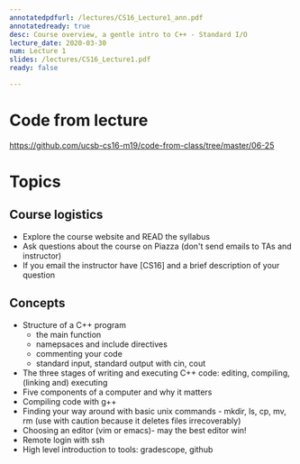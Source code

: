 ```yaml
---
annotatedpdfurl: /lectures/CS16_Lecture1_ann.pdf
annotatedready: true
desc: Course overview, a gentle intro to C++ - Standard I/O
lecture_date: 2020-03-30
num: Lecture 1
slides: /lectures/CS16_Lecture1.pdf
ready: false

---
```


# Code from lecture

<https://github.com/ucsb-cs16-m19/code-from-class/tree/master/06-25>

# Topics

## Course logistics

* Explore the course website and READ the syllabus
* Ask questions about the course on Piazza (don't send emails to TAs and instructor)
* If you email the instructor have [CS16] and a brief description of your question

## Concepts

* Structure of a C++ program
    * the main function
    * namepsaces and include directives
    * commenting your code
    * standard input, standard output with cin, cout
* The three stages of writing and executing C++ code: editing, compiling, (linking and) executing
* Five components of a computer and why it matters
* Compiling code with g++
* Finding your way around with basic unix commands - mkdir, ls, cp, mv, rm (use with caution because it deletes files irrecoverably)
* Choosing an editor (vim or emacs)- may the best editor win!
* Remote login with ssh
* High level introduction to tools: gradescope, github

